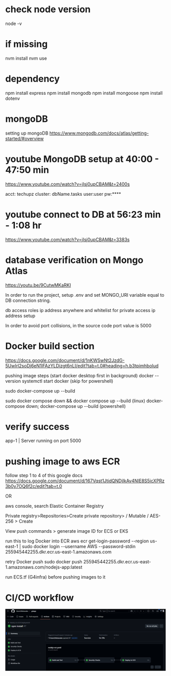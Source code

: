 # check node version
node -v
# if missing 
nvm install <version>
nvm use <version>

# dependency
npm install express 
npm install mongodb 
npm install mongoose 
npm install dotenv

# mongoDB
setting up mongoDB
https://www.mongodb.com/docs/atlas/getting-started/#overview

# youtube MongoDB setup at 40:00 - 47:50 min
https://www.youtube.com/watch?v=jIsj0upCBAM&t=2400s

acct: techupz 
cluster: dbName.tasks 
user:user pw:****

# youtube connect to DB at 56:23 min - 1:08 hr
https://www.youtube.com/watch?v=jIsj0upCBAM&t=3383s

# database verification on Mongo Atlas
https://youtu.be/9CutwMKaRKI

In order to run the project, setup .env and set MONGO_URI variable equal to DB connection string.


db access roles
ip address anywhere and whitelist for private access ip address setup

In order to avoid port collisions, in the source code port value is 5000
# Docker build section
https://docs.google.com/document/d/1nKWSwNt2JzdG-5UwIrl2soDj6eN1lFAzYLDizgt6nLI/edit?tab=t.0#heading=h.b3tpimhbolud

pushing image steps (start docker desktop first in background)
docker --version systemctl start docker (skip for powershell)

sudo docker-compose up --build

sudo docker compose down && docker compose up --build (linux) docker-compose down; docker-compose up --build (powershell)

# verify success
app-1 | Server running on port 5000

# pushing image to aws ECR
follow step 1 to 4 of this google docs https://docs.google.com/document/d/167Vqst1JtidQNDjlkAv4NlE8S5icXPRz3b0y7OQ6f2c/edit?tab=t.0

OR

aws console, search Elastic Container Registry

Private registry>Repositories>Create private repository> / Mutable / AES-256 > Create

View push commands > generate image ID for ECS or EKS

run this to log Docker into ECR
aws ecr get-login-password --region us-east-1 | sudo docker login --username AWS --password-stdin 255945442255.dkr.ecr.us-east-1.amazonaws.com

retry Docker push
sudo docker push 255945442255.dkr.ecr.us-east-1.amazonaws.com/nodejs-app:latest

run ECS.tf (G4infra) before pushing images to it

# CI/CD workflow
![alt text](image.png)
